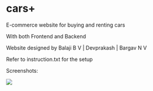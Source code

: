 # cars+
E-commerce website for buying and renting cars

With both Frontend and Backend

Website designed by 
Balaji B V | Devprakash | Bargav N V 

Refer to instruction.txt for the setup

Screenshots:

![](/tree/main/public/img/screenshots/Screenshot(1).png)
